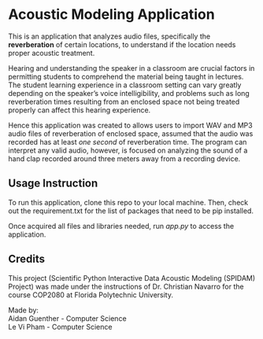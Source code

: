 # Acoustic Modeling Application
This is an application that analyzes audio files, specifically the __reverberation__ of certain locations, to understand if the location needs proper acoustic treatment. <br />

Hearing and understanding the speaker in a classroom are crucial factors in permitting students to comprehend the material being taught in lectures. The student learning experience in a classroom setting can vary greatly depending on the speaker’s voice intelligibility, and problems such as long reverberation times resulting from an enclosed space not being treated properly can affect this hearing experience. <br />

Hence this application was created to allows users to import WAV and MP3 audio files of reverberation of enclosed space, assumed that the audio was recorded has at least _one second_ of reverberation time. The program can interpret any valid audio, however, is focused on analyzing the sound of a hand clap recorded around three meters away from a recording device. <br />

## Usage Instruction
To run this application, clone this repo to your local machine. Then, 
check out the requirement.txt for the list of packages that need to be pip installed.

Once acquired all files and libraries needed, run _app.py_ to access the application. <br />

## Credits
This project (Scientific Python Interactive Data Acoustic Modeling (SPIDAM) Project) was made under the instructions of Dr. Christian Navarro for the course COP2080 at Florida Polytechnic University.

Made by: <br />
Aidan Guenther - Computer Science <br />
Le Vi Pham - Computer Science
